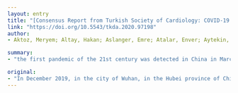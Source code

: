 ```yaml
---
layout: entry
title: "[Consensus Report from Turkish Society of Cardiology: COVID-19 and Cardiovascular Diseases. What cardiologists should know. (25th March 2020)]"
link: "https://doi.org/10.5543/tkda.2020.97198"
author:
- Aktoz, Meryem; Altay, Hakan; Aslanger, Emre; Atalar, Enver; Aytekin, Vedat; Baykan, Ahmet Oytun; Barcin, Cem; Baris, Nezihi; Boyaci, Asiye Ayca; Cavusoglu, Yuksel; Celik, Ahmet; Cinier, Goksel; Degertekin, Muzaffer; Ergonul, Onder; Erturk, Mehmet; Erol, M. Kemal; Gorenek, Bulent; Gursoy, Mustafa Ozan; Hunuk, Burak; Kahveci, Gokhan; Karabay, Can Yucel; Karaca, Ilgin; Kayikcioglu, Meral; Keskin, Muhammed; Kilic, Teoman; Kirma, Cevat; Kocabas, Umut; Kucukoglu, Serdar; Mutlu, Bulent; Nalbantgil, Sanem; Okuyan, Ertugrul; Okyay, Kaan; Kaptan Ozen, Deniz; Ozgul, Sami; Ozpelit, Ebru; Pirat, Bahar; Sert, Sena; Sinan, Umit Yasar; Sener, Yusuf Ziya; Tatli, Ersan; Tekkesin, Ahmet Ilker; Tutar, Eralp; Ural, Dilek; Yildirimturk, Ozlem

summary:
- "the first pandemic of the 21st century was detected in China in March 2020. The virus was isolated in 670 patients within 10 days. Cardiology specialists must take an active role in combating the epidemic. This article is to make brief assessment of current information regarding the management of cardiovascular patients affected by COVID-19. It is necessary to provide practical suggestions to cardiology specialists about problems and questions they have frequently encountered. In the city of Wuhan, in the Hubei province of China, treatment-resistant cases of coronavirus outbreak of the 20th century has been identified in the first time in 20 years. the outbreak in China."

original:
- "In December 2019, in the city of Wuhan, in the Hubei province of China, treatment-resistant cases of pneumonia emerged and spread rapidly for reasons unknown. A new strain of coronavirus (severe acute respiratory syndrome coronavirus-2 [SARS-CoV-2]) was identified and caused the first pandemic of the 21st century. The virus was officially detected in our country on March 11, 2020, and the number of cases increased rapidly; the virus was isolated in 670 patients within 10 days. The rapid increase in the number of patients has required our physicians to learn to protect both the public and themselves when treating patients with this highly infectious disease. The group most affected by the outbreak and with the highest mortality rate is elderly patients with known cardiovascular disease. Therefore, it is necessary for cardiology specialists to take an active role in combating the epidemic. The aim of this article is to make a brief assessment of current information regarding the management of cardiovascular patients affected by COVID-19 and to provide practical suggestions to cardiology specialists about problems and questions they have frequently encountered."
---
```


